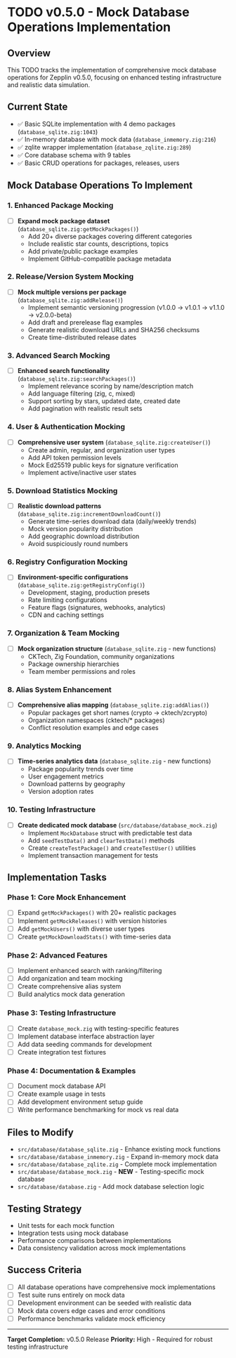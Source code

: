 # TODO v0.5.0 - Mock Database Operations Implementation

## Overview
This TODO tracks the implementation of comprehensive mock database operations for Zepplin v0.5.0, focusing on enhanced testing infrastructure and realistic data simulation.

## Current State
- ✅ Basic SQLite implementation with 4 demo packages (`database_sqlite.zig:1043`)
- ✅ In-memory database with mock data (`database_inmemory.zig:216`) 
- ✅ zqlite wrapper implementation (`database_zqlite.zig:289`)
- ✅ Core database schema with 9 tables
- ✅ Basic CRUD operations for packages, releases, users

## Mock Database Operations To Implement

### 1. Enhanced Package Mocking
- [ ] **Expand mock package dataset** (`database_sqlite.zig:getMockPackages()`)
  - Add 20+ diverse packages covering different categories
  - Include realistic star counts, descriptions, topics
  - Add private/public package examples
  - Implement GitHub-compatible package metadata

### 2. Release/Version System Mocking
- [ ] **Mock multiple versions per package** (`database_sqlite.zig:addRelease()`)
  - Implement semantic versioning progression (v1.0.0 → v1.0.1 → v1.1.0 → v2.0.0-beta)
  - Add draft and prerelease flag examples
  - Generate realistic download URLs and SHA256 checksums
  - Create time-distributed release dates

### 3. Advanced Search Mocking
- [ ] **Enhanced search functionality** (`database_sqlite.zig:searchPackages()`)
  - Implement relevance scoring by name/description match
  - Add language filtering (zig, c, mixed)
  - Support sorting by stars, updated date, created date
  - Add pagination with realistic result sets

### 4. User & Authentication Mocking
- [ ] **Comprehensive user system** (`database_sqlite.zig:createUser()`)
  - Create admin, regular, and organization user types
  - Add API token permission levels
  - Mock Ed25519 public keys for signature verification
  - Implement active/inactive user states

### 5. Download Statistics Mocking
- [ ] **Realistic download patterns** (`database_sqlite.zig:incrementDownloadCount()`)
  - Generate time-series download data (daily/weekly trends)
  - Mock version popularity distribution
  - Add geographic download distribution
  - Avoid suspiciously round numbers

### 6. Registry Configuration Mocking
- [ ] **Environment-specific configurations** (`database_sqlite.zig:getRegistryConfig()`)
  - Development, staging, production presets
  - Rate limiting configurations
  - Feature flags (signatures, webhooks, analytics)
  - CDN and caching settings

### 7. Organization & Team Mocking
- [ ] **Mock organization structure** (`database_sqlite.zig` - new functions)
  - CKTech, Zig Foundation, community organizations
  - Package ownership hierarchies
  - Team member permissions and roles

### 8. Alias System Enhancement
- [ ] **Comprehensive alias mapping** (`database_sqlite.zig:addAlias()`)
  - Popular packages get short names (crypto → cktech/zcrypto)
  - Organization namespaces (cktech/* packages)
  - Conflict resolution examples and edge cases

### 9. Analytics Mocking
- [ ] **Time-series analytics data** (`database_sqlite.zig` - new functions)
  - Package popularity trends over time
  - User engagement metrics
  - Download patterns by geography
  - Version adoption rates

### 10. Testing Infrastructure
- [ ] **Create dedicated mock database** (`src/database/database_mock.zig`)
  - Implement `MockDatabase` struct with predictable test data
  - Add `seedTestData()` and `clearTestData()` methods
  - Create `createTestPackage()` and `createTestUser()` utilities
  - Implement transaction management for tests

## Implementation Tasks

### Phase 1: Core Mock Enhancement
- [ ] Expand `getMockPackages()` with 20+ realistic packages
- [ ] Implement `getMockReleases()` with version histories  
- [ ] Add `getMockUsers()` with diverse user types
- [ ] Create `getMockDownloadStats()` with time-series data

### Phase 2: Advanced Features
- [ ] Implement enhanced search with ranking/filtering
- [ ] Add organization and team mocking
- [ ] Create comprehensive alias system
- [ ] Build analytics mock data generation

### Phase 3: Testing Infrastructure  
- [ ] Create `database_mock.zig` with testing-specific features
- [ ] Implement database interface abstraction layer
- [ ] Add data seeding commands for development
- [ ] Create integration test fixtures

### Phase 4: Documentation & Examples
- [ ] Document mock database API
- [ ] Create example usage in tests
- [ ] Add development environment setup guide
- [ ] Write performance benchmarking for mock vs real data

## Files to Modify
- `src/database/database_sqlite.zig` - Enhance existing mock functions
- `src/database/database_inmemory.zig` - Expand in-memory mock data  
- `src/database/database_zqlite.zig` - Complete mock implementation
- `src/database/database_mock.zig` - **NEW** - Testing-specific mock database
- `src/database/database.zig` - Add mock database selection logic

## Testing Strategy
- Unit tests for each mock function
- Integration tests using mock database
- Performance comparisons between implementations
- Data consistency validation across mock implementations

## Success Criteria
- [ ] All database operations have comprehensive mock implementations
- [ ] Test suite runs entirely on mock data
- [ ] Development environment can be seeded with realistic data
- [ ] Mock data covers edge cases and error conditions
- [ ] Performance benchmarks validate mock efficiency

---
**Target Completion:** v0.5.0 Release
**Priority:** High - Required for robust testing infrastructure
